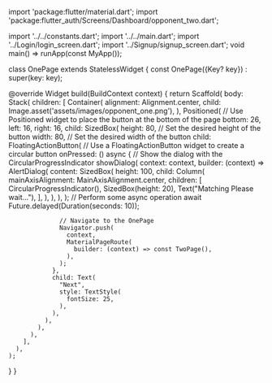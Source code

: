 import 'package:flutter/material.dart';
import 'package:flutter_auth/Screens/Dashboard/opponent_two.dart';

import '../../constants.dart';
import '../../main.dart';
import '../Login/login_screen.dart';
import '../Signup/signup_screen.dart';
void main() => runApp(const MyApp());

class OnePage extends StatelessWidget {
  const OnePage({Key? key}) : super(key: key);

  @override
  Widget build(BuildContext context) {
    return Scaffold(
      body: Stack(
        children: [
          Container(
            alignment: Alignment.center,
            child: Image.asset('assets/images/opponent_one.png'),
          ),
          Positioned(
            // Use Positioned widget to place the button at the bottom of the page
            bottom: 26,
            left: 16,
            right: 16,
            child: SizedBox(
              height: 80,  // Set the desired height of the button
              width: 80,  // Set the desired width of the button
              child: FloatingActionButton(
                // Use a FloatingActionButton widget to create a circular button
                onPressed: () async {
                  // Show the dialog with the CircularProgressIndicator
                  showDialog(
                    context: context,
                    builder: (context) => AlertDialog(
                      content: SizedBox(
                        height: 100,
                        child: Column(
                          mainAxisAlignment: MainAxisAlignment.center,
                          children: [
                            CircularProgressIndicator(),
                            SizedBox(height: 20),
                            Text("Matching Please wait..."),
                          ],
                        ),
                      ),
                    ),
                  );
                  // Perform some async operation
                  await Future.delayed(Duration(seconds: 10));

                  // Navigate to the OnePage
                  Navigator.push(
                    context,
                    MaterialPageRoute(
                      builder: (context) => const TwoPage(),
                    ),
                  );
                },
                child: Text(
                  "Next",
                  style: TextStyle(
                    fontSize: 25,
                  ),
                ),
              ),
            ),
          ),
        ],
      ),
    );
  }
}



